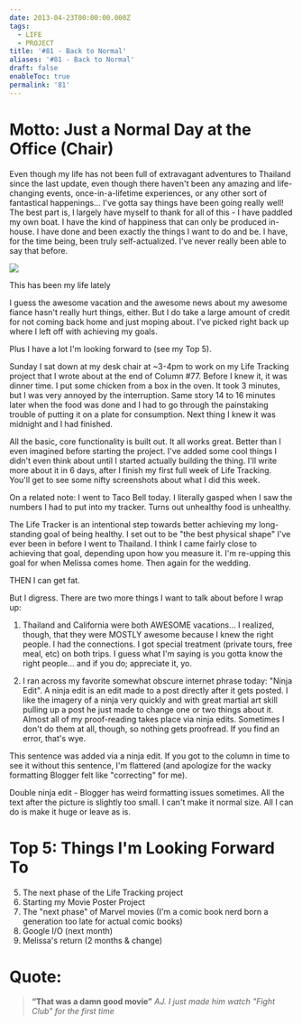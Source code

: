 ```yaml
---
date: 2013-04-23T00:00:00.000Z
tags:
  - LIFE
  - PROJECT
title: '#81 - Back to Normal'
aliases: '#81 - Back to Normal'
draft: false
enableToc: true
permalink: '81'
---
```


# Motto: Just a Normal Day at the Office (Chair)

Even though my life has not been full of extravagant adventures to Thailand since the last update, even though there haven't been any amazing and life-changing events, once-in-a-lifetime experiences, or any other sort of fantastical happenings... I've gotta say things have been going really well! The best part is, I largely have myself to thank for all of this - I have paddled my own boat. I have the kind of happiness that can only be produced in-house. I have done and been exactly the things I want to do and be. I have, for the time being, been truly self-actualized. I've never really been able to say that before.

![](assets/81-1.jpg)

This has been my life lately

I guess the awesome vacation and the awesome news about my awesome fiance hasn't really hurt things, either. But I do take a large amount of credit for not coming back home and just moping about. I've picked right back up where I left off with achieving my goals.

Plus I have a lot I'm looking forward to (see my Top 5). 

Sunday I sat down at my desk chair at ~3-4pm to work on my Life Tracking project that I wrote about at the end of Column #77. Before I knew it, it was dinner time. I put some chicken from a box in the oven. It took 3 minutes, but I was very annoyed by the interruption. Same story 14 to 16 minutes later when the food was done and I had to go through the painstaking trouble of putting it on a plate for consumption. Next thing I knew it was midnight and I had finished.

All the basic, core functionality is built out. It all works great. Better than I even imagined before starting the project. I've added some cool things I didn't even think about until I started actually building the thing. I'll write more about it in 6 days, after I finish my first full week of Life Tracking. You'll get to see some nifty screenshots about what I did this week.

On a related note: I went to Taco Bell today. I literally gasped when I saw the numbers I had to put into my tracker. Turns out unhealthy food is unhealthy.

The Life Tracker is an intentional step towards better achieving my long-standing goal of being healthy. I set out to be "the best physical shape" I've ever been in before I went to Thailand. I think I came fairly close to achieving that goal, depending upon how you measure it. I'm re-upping this goal for when Melissa comes home. Then again for the wedding.

THEN I can get fat.

But I digress. There are two more things I want to talk about before I wrap up:

1. Thailand and California were both AWESOME vacations... I realized, though, that they were MOSTLY awesome because I knew the right people. I had the connections. I got special treatment (private tours, free meal, etc) on both trips. I guess what I'm saying is you gotta know the right people... and if you do; appreciate it, yo.

2. I ran across my favorite somewhat obscure internet phrase today: "Ninja Edit". A ninja edit is an edit made to a post directly after it gets posted. I like the imagery of a ninja very quickly and with great martial art skill pulling up a post he just made to change one or two things about it. Almost all of my proof-reading takes place via ninja edits. Sometimes I don't do them at all, though, so nothing gets proofread. If you find an error, that's wye.

This sentence was added via a ninja edit. If you got to the column in time to see it without this sentence, I'm flattered (and apologize for the wacky formatting Blogger felt like "correcting" for me).

Double ninja edit - Blogger has weird formatting issues sometimes. All the text after the picture is slightly too small. I can't make it normal size. All I can do is make it huge or leave as is.

# Top 5: Things I'm Looking Forward To
5. The next phase of the Life Tracking project
4. Starting my Movie Poster Project
3. The "next phase" of Marvel movies (I'm a comic book nerd born a generation too late for actual comic books)
2. Google I/O (next month)
1. Melissa's return (2 months & change)

# Quote:
> **“That was a damn good movie”**
<cite>AJ. I just made him watch "Fight Club" for the first time</cite>
